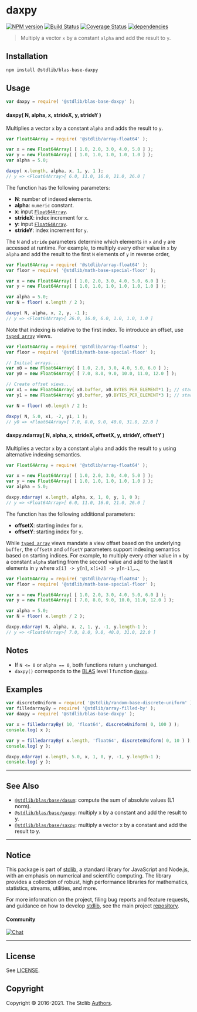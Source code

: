 <!--

@license Apache-2.0

Copyright (c) 2018 The Stdlib Authors.

Licensed under the Apache License, Version 2.0 (the "License");
you may not use this file except in compliance with the License.
You may obtain a copy of the License at

   http://www.apache.org/licenses/LICENSE-2.0

Unless required by applicable law or agreed to in writing, software
distributed under the License is distributed on an "AS IS" BASIS,
WITHOUT WARRANTIES OR CONDITIONS OF ANY KIND, either express or implied.
See the License for the specific language governing permissions and
limitations under the License.

-->

# daxpy

[![NPM version][npm-image]][npm-url] [![Build Status][test-image]][test-url] [![Coverage Status][coverage-image]][coverage-url] [![dependencies][dependencies-image]][dependencies-url]

> Multiply a vector `x` by a constant `alpha` and add the result to `y`.

<section class="installation">

## Installation

```bash
npm install @stdlib/blas-base-daxpy
```

</section>

<section class="usage">

## Usage

```javascript
var daxpy = require( '@stdlib/blas-base-daxpy' );
```

#### daxpy( N, alpha, x, strideX, y, strideY )

Multiplies a vector `x` by a constant `alpha` and adds the result to `y`.

```javascript
var Float64Array = require( '@stdlib/array-float64' );

var x = new Float64Array( [ 1.0, 2.0, 3.0, 4.0, 5.0 ] );
var y = new Float64Array( [ 1.0, 1.0, 1.0, 1.0, 1.0 ] );
var alpha = 5.0;

daxpy( x.length, alpha, x, 1, y, 1 );
// y => <Float64Array>[ 6.0, 11.0, 16.0, 21.0, 26.0 ]
```

The function has the following parameters:

-   **N**: number of indexed elements.
-   **alpha**: `numeric` constant.
-   **x**: input [`Float64Array`][mdn-float64array].
-   **strideX**: index increment for `x`.
-   **y**: input [`Float64Array`][mdn-float64array].
-   **strideY**: index increment for `y`.

The `N` and `stride` parameters determine which elements in `x` and `y` are accessed at runtime. For example, to multiply every other value in `x` by `alpha` and add the result to the first `N` elements of `y` in reverse order,

```javascript
var Float64Array = require( '@stdlib/array-float64' );
var floor = require( '@stdlib/math-base-special-floor' );

var x = new Float64Array( [ 1.0, 2.0, 3.0, 4.0, 5.0, 6.0 ] );
var y = new Float64Array( [ 1.0, 1.0, 1.0, 1.0, 1.0, 1.0 ] );

var alpha = 5.0;
var N = floor( x.length / 2 );

daxpy( N, alpha, x, 2, y, -1 );
// y => <Float64Array>[ 26.0, 16.0, 6.0, 1.0, 1.0, 1.0 ]
```

Note that indexing is relative to the first index. To introduce an offset, use [`typed array`][mdn-typed-array] views.

<!-- eslint-disable stdlib/capitalized-comments -->

```javascript
var Float64Array = require( '@stdlib/array-float64' );
var floor = require( '@stdlib/math-base-special-floor' );

// Initial arrays...
var x0 = new Float64Array( [ 1.0, 2.0, 3.0, 4.0, 5.0, 6.0 ] );
var y0 = new Float64Array( [ 7.0, 8.0, 9.0, 10.0, 11.0, 12.0 ] );

// Create offset views...
var x1 = new Float64Array( x0.buffer, x0.BYTES_PER_ELEMENT*1 ); // start at 2nd element
var y1 = new Float64Array( y0.buffer, y0.BYTES_PER_ELEMENT*3 ); // start at 4th element

var N = floor( x0.length / 2 );

daxpy( N, 5.0, x1, -2, y1, 1 );
// y0 => <Float64Array>[ 7.0, 8.0, 9.0, 40.0, 31.0, 22.0 ]
```

#### daxpy.ndarray( N, alpha, x, strideX, offsetX, y, strideY, offsetY )

Multiplies a vector `x` by a constant `alpha` and adds the result to `y` using alternative indexing semantics.

```javascript
var Float64Array = require( '@stdlib/array-float64' );

var x = new Float64Array( [ 1.0, 2.0, 3.0, 4.0, 5.0 ] );
var y = new Float64Array( [ 1.0, 1.0, 1.0, 1.0, 1.0 ] );
var alpha = 5.0;

daxpy.ndarray( x.length, alpha, x, 1, 0, y, 1, 0 );
// y => <Float64Array>[ 6.0, 11.0, 16.0, 21.0, 26.0 ]
```

The function has the following additional parameters:

-   **offsetX**: starting index for `x`.
-   **offsetY**: starting index for `y`.

While [`typed array`][mdn-typed-array] views mandate a view offset based on the underlying `buffer`, the `offsetX` and `offsetY` parameters support indexing semantics based on starting indices. For example, to multiply every other value in `x` by a constant `alpha` starting from the second value and add to the last `N` elements in `y` where `x[i] -> y[n]`, `x[i+2] -> y[n-1]`,...,

```javascript
var Float64Array = require( '@stdlib/array-float64' );
var floor = require( '@stdlib/math-base-special-floor' );

var x = new Float64Array( [ 1.0, 2.0, 3.0, 4.0, 5.0, 6.0 ] );
var y = new Float64Array( [ 7.0, 8.0, 9.0, 10.0, 11.0, 12.0 ] );

var alpha = 5.0;
var N = floor( x.length / 2 );

daxpy.ndarray( N, alpha, x, 2, 1, y, -1, y.length-1 );
// y => <Float64Array>[ 7.0, 8.0, 9.0, 40.0, 31.0, 22.0 ]
```

</section>

<!-- /.usage -->

<section class="notes">

## Notes

-   If `N <= 0` or `alpha == 0`, both functions return `y` unchanged.
-   `daxpy()` corresponds to the [BLAS][blas] level 1 function [`daxpy`][daxpy].

</section>

<!-- /.notes -->

<section class="examples">

## Examples

<!-- eslint no-undef: "error" -->

```javascript
var discreteUniform = require( '@stdlib/random-base-discrete-uniform' ).factory;
var filledarrayBy = require( '@stdlib/array-filled-by' );
var daxpy = require( '@stdlib/blas-base-daxpy' );

var x = filledarrayBy( 10, 'float64', discreteUniform( 0, 100 ) );
console.log( x );

var y = filledarrayBy( x.length, 'float64', discreteUniform( 0, 10 ) );
console.log( y );

daxpy.ndarray( x.length, 5.0, x, 1, 0, y, -1, y.length-1 );
console.log( y );
```

</section>

<!-- /.examples -->

<!-- Section for related `stdlib` packages. Do not manually edit this section, as it is automatically populated. -->

<section class="related">

* * *

## See Also

-   <span class="package-name">[`@stdlib/blas/base/dasum`][@stdlib/blas/base/dasum]</span><span class="delimiter">: </span><span class="description">compute the sum of absolute values (L1 norm).</span>
-   <span class="package-name">[`@stdlib/blas/base/gaxpy`][@stdlib/blas/base/gaxpy]</span><span class="delimiter">: </span><span class="description">multiply x by a constant and add the result to y.</span>
-   <span class="package-name">[`@stdlib/blas/base/saxpy`][@stdlib/blas/base/saxpy]</span><span class="delimiter">: </span><span class="description">multiply a vector x by a constant and add the result to y.</span>

</section>

<!-- /.related -->

<!-- Section for all links. Make sure to keep an empty line after the `section` element and another before the `/section` close. -->


<section class="main-repo" >

* * *

## Notice

This package is part of [stdlib][stdlib], a standard library for JavaScript and Node.js, with an emphasis on numerical and scientific computing. The library provides a collection of robust, high performance libraries for mathematics, statistics, streams, utilities, and more.

For more information on the project, filing bug reports and feature requests, and guidance on how to develop [stdlib][stdlib], see the main project [repository][stdlib].

#### Community

[![Chat][chat-image]][chat-url]

---

## License

See [LICENSE][stdlib-license].


## Copyright

Copyright &copy; 2016-2021. The Stdlib [Authors][stdlib-authors].

</section>

<!-- /.stdlib -->

<!-- Section for all links. Make sure to keep an empty line after the `section` element and another before the `/section` close. -->

<section class="links">

[npm-image]: http://img.shields.io/npm/v/@stdlib/blas-base-daxpy.svg
[npm-url]: https://npmjs.org/package/@stdlib/blas-base-daxpy

[test-image]: https://github.com/stdlib-js/blas-base-daxpy/actions/workflows/test.yml/badge.svg
[test-url]: https://github.com/stdlib-js/blas-base-daxpy/actions/workflows/test.yml

[coverage-image]: https://img.shields.io/codecov/c/github/stdlib-js/blas-base-daxpy/main.svg
[coverage-url]: https://codecov.io/github/stdlib-js/blas-base-daxpy?branch=main

[dependencies-image]: https://img.shields.io/david/stdlib-js/blas-base-daxpy.svg
[dependencies-url]: https://david-dm.org/stdlib-js/blas-base-daxpy/main

[chat-image]: https://img.shields.io/gitter/room/stdlib-js/stdlib.svg
[chat-url]: https://gitter.im/stdlib-js/stdlib/

[stdlib]: https://github.com/stdlib-js/stdlib

[stdlib-authors]: https://github.com/stdlib-js/stdlib/graphs/contributors

[stdlib-license]: https://raw.githubusercontent.com/stdlib-js/blas-base-daxpy/main/LICENSE

[blas]: http://www.netlib.org/blas

[daxpy]: http://www.netlib.org/lapack/explore-html/de/da4/group__double__blas__level1.html

[mdn-float64array]: https://developer.mozilla.org/en-US/docs/Web/JavaScript/Reference/Global_Objects/Float64Array

[mdn-typed-array]: https://developer.mozilla.org/en-US/docs/Web/JavaScript/Reference/Global_Objects/TypedArray

<!-- <related-links> -->

[@stdlib/blas/base/dasum]: https://github.com/stdlib-js/blas-base-dasum

[@stdlib/blas/base/gaxpy]: https://github.com/stdlib-js/blas-base-gaxpy

[@stdlib/blas/base/saxpy]: https://github.com/stdlib-js/blas-base-saxpy

<!-- </related-links> -->

</section>

<!-- /.links -->
